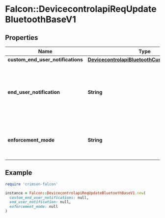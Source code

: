# Falcon::DevicecontrolapiReqUpdateBluetoothBaseV1

## Properties

| Name | Type | Description | Notes |
| ---- | ---- | ----------- | ----- |
| **custom_end_user_notifications** | [**DevicecontrolapiBluetoothCustomNotifications**](DevicecontrolapiBluetoothCustomNotifications.md) |  |  |
| **end_user_notification** | **String** | Determines if a notification will be shown to the end user (omit to keep current) |  |
| **enforcement_mode** | **String** | Enforcement for the Bluetooth policy (omit to keep current) |  |

## Example

```ruby
require 'crimson-falcon'

instance = Falcon::DevicecontrolapiReqUpdateBluetoothBaseV1.new(
  custom_end_user_notifications: null,
  end_user_notification: null,
  enforcement_mode: null
)
```


